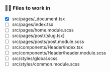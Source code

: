 ### 👷‍♂️ Files to work in

- [x] src/pages/\_document.tsx
- [ ] src/pages/index.tsx
- [ ] src/pages/home.module.scss
- [ ] src/pages/post/[slug.tsx]
- [ ] src/pages/posts/post.module.scss
- [ ] src/components/Header/index.tsx
- [ ] src/components/Header/header.module.scss
- [ ] src/styles/global.scss
- [ ] src/styles/common.module.scss
